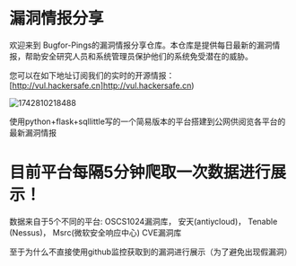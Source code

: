 # 漏洞情报分享

欢迎来到 Bugfor-Pings的漏洞情报分享仓库。本仓库是提供每日最新的漏洞情报，帮助安全研究人员和系统管理员保护他们的系统免受潜在的威胁。

您可以在如下地址订阅我们的实时的开源情报：[http://vul.hackersafe.cn]http://vul.hackersafe.cn)

![1742810218488](https://github.com/user-attachments/assets/46712498-0a58-4f39-bf11-fe789dad7015)

使用python+flask+sqllittle写的一个简易版本的平台搭建到公网供阅览各平台的最新漏洞情报

目前平台每隔5分钟爬取一次数据进行展示！
==

数据来自于5个不同的平台:
OSCS1024漏洞库，
安天(antiycloud)，
Tenable (Nessus)，
Msrc(微软安全响应中心)
CVE漏洞库 


至于为什么不直接使用github监控获取到的漏洞进行展示（为了避免出现假漏洞）





